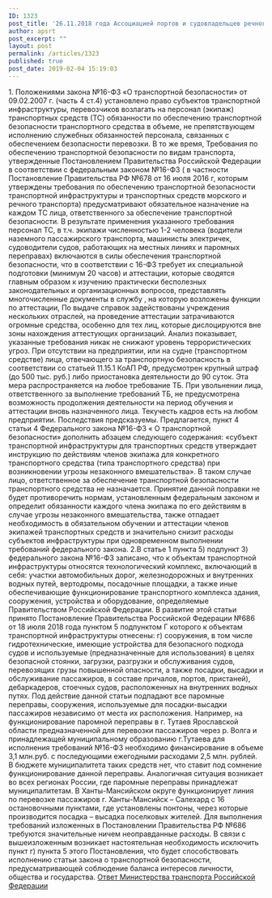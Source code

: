 ```yaml
---
ID: 1323
post_title: '26.11.2018 года Ассоциацией портов и судовладельцев речного транспорта на имя Заместителя Министра транспорта Российской Федерации Захряпина Николая Юрьевича были направлены на рассмотрение следующие вопросы:'
author: apsrt
post_excerpt: ""
layout: post
permalink: /articles/1323
published: true
post_date: 2019-02-04 15:19:03
---
```

1\. Положениями закона №16-ФЗ «О транспортной безопасности» от 09.02.2007 г. (часть 4 ст.4) установлено право субъектов транспортной инфраструктуры, перевозчиков возлагать на персонал (экипаж) транспортных средств (ТС) обязанности по обеспечению транспортной безопасности транспортного средства в объеме, не препятствующем исполнению служебных обязанностей персонала, связанных с обеспечением безопасности перевозки. В то же время, Требования по обеспечению транспортной безопасности по видам транспорта, утвержденные Постановлением Правительства Российской Федерации в соответствии с федеральным законом №16-ФЗ ( в частности Постановление Правительства РФ №678 от 16 июля 2016 г, которым утверждены требования по обеспечению транспортной безопасности транспортной инфраструктуры и транспортных средств морского и речного транспорта) предусматривают обязательное назначение на каждом ТС лица, ответственного за обеспечение транспортной безопасности. В результате применения указанного требования персонал ТС, в т.ч. экипажи численностью 1-2 человека (водители наземного пассажирского транспорта, машинисты электричек, судоводители судов, работающих на местных линиях и паромных переправах) включаются в силы обеспечения транспортной безопасности, что в соответствии с 16-ФЗ требует их специальной подготовки (минимум 20 часов) и аттестации, которые сводятся главным образом к изучению практически бесполезных законодательных и организационных вопросов, представлять многочисленные документы в службу , на которую возложены функции по аттестации, По выдаче справок задействованы учреждения нескольких отраслей, на проведение аттестации затрачиваются огромные средства, особенно для тех лиц, которые дислоцируются вне зоны нахождения аттестующих организаций. Анализ показывает, указанные требования никак не снижают уровень террористических угроз. При отсутствии на предприятии, или на судне (транспортном средстве) лица, отвечающего за транспортную безопасность в соответствии со статьей 11.15.1 КоАП РФ, предусмотрен крупный штраф (до 500 тыс. руб.) либо приостановка деятельности до 90 суток. Эта мера распространяется на любое требование ТБ. При увольнении лица, ответственного за выполнение требований ТБ, не предусмотрена возможность продолжения деятельности на период обучения и аттестации вновь назначенного лица. Текучесть кадров есть на любом предприятии. Последствия предсказуемы. Предлагается, пункт 4 статьи 4 Федерального закона №16-ФЗ « О транспортной безопасности» дополнить абзацем следующего содержания: «субъект транспортной инфраструктуры для транспортных средств утверждает инструкцию по действиям членов экипажа для конкретного транспортного средства (типа транспортного средства) при возникновении угрозы незаконного вмешательства». В таком случае лицо, ответственное за обеспечение транспортной безопасности транспортного средства не назначается. Принятие данной поправки не будет противоречить нормам, установленным федеральным законом и определит обязанности каждого члена экипажа по его действиям в случае угрозы незаконного вмешательства, также отпадает необходимость в обязательном обучении и аттестации членов экипажей транспортных средств и значительно снизит расходы субъектов инфраструктуры при одновременном выполнении требований федерального закона. 2.В статье 1 пункта 5) подпункт 3) федерального закона №16-ФЗ записано, что к объектам транспортной инфраструктуры относятся технологический комплекс, включающий в себя: участки автомобильных дорог, железнодорожных и внутренних водных путей, вертодромы, посадочные площадки, а также иные обеспечивающие функционирование транспортного комплекса здания, сооружения, устройства и оборудование, определяемые Правительством Российской Федерации. В развитие этой статьи принято Постановление Правительства Российской Федерации №686 от 18 июля 2018 года пунктом 5 подпунктом Г которого к объектам транспортной инфраструктуры отнесены: г) сооружения, в том числе гидротехнические, имеющие устройства для безопасного подхода судов и используемые (предназначенные для использования) в целях безопасной стоянки, загрузки, разгрузки и обслуживания судов, перевозящих грузы повышенной опасности, а также посадки, высадки и обслуживание пассажиров, в составе причалов, портов, пристаней), дебаркадеров, стоечных судов, расположенных на внутренних водных путях. Под действие данной статьи подпадают все паромные переправы, сооружения, используемые для посадки-высадки пассажиров независимо от места их расположения. Например, на функционирование паромной переправы в г. Тутаев Ярославской области предназначенной для перевозки пассажиров через р. Волга и принадлежащей муниципальному образованию г.Тутаева для исполнения требований №16-ФЗ необходимо финансирование в объеме 3,1 млн.руб. с последующими ежегодными расходами 2,5 млн. рублей. В бюджете муниципалитета таких средств нет, что ставит под сомнение функционирование данной переправы. Аналогичная ситуация возникает во всех регионах России, где паромные переправы принадлежат муниципалитетам. В Ханты-Мансийском округе функционирует линия по перевозке пассажиров г. Ханты-Мансийск – Салехард с 16 остановочными пунктами, где установлены понтоны, через которые производится посадка – высадка поселковых жителей. Для выполнения требований изложенных в Постановлении Правительства РФ №686 требуются значительные ничем неоправданные расходы. В связи с вышеизложенным возникает настоятельная необходимость исключить пункт г) пункта 5 этого Постановления, что будет способствовать исполнению статьи закона о транспортной безопасности, предусматривающей соблюдение баланса интересов личности, общества и государства. [Ответ Министерства транспорта Российской Федерации][1]

 [1]: http://www.apsrt.ru/wp-content/uploads/Ответ-Министерства-транспорта-Российской-Федерации.pdf